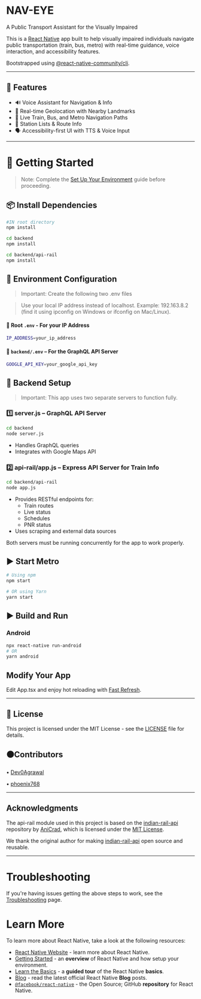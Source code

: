 # NAV-EYE
A Public Transport Assistant for the Visually Impaired

This is a [React Native](https://reactnative.dev) app built to help visually impaired individuals navigate public transportation (train, bus, metro) with real-time guidance, voice interaction, and accessibility features.

Bootstrapped using [@react-native-community/cli](https://github.com/react-native-community/cli).

---

## 🚀 Features

- 🔊 Voice Assistant for Navigation & Info  
- 📍 Real-time Geolocation with Nearby Landmarks  
- 🚉 Live Train, Bus, and Metro Navigation Paths  
- 🧽 Station Lists & Route Info  
- 🗣 Accessibility-first UI with TTS & Voice Input  

---

# 💠 Getting Started

> Note: Complete the [Set Up Your Environment](https://reactnative.dev/docs/set-up-your-environment) guide before proceeding.
## 📦 Install Dependencies
```sh
#IN root directory
npm install
```
```sh
cd backend
npm install
```
```sh
cd backend/api-rail
npm install
```
## 🔧 Environment Configuration

> Important: Create the following two .env files

>Use your local IP address instead of localhost. Example: 192.163.8.2 (find it using ipconfig on Windows or ifconfig on Mac/Linux).

#### 📄 Root  `.env` - For your IP Address
```sh
IP_ADDRESS=your_ip_address
```
#### 📄 `backend/.env` – For the GraphQL API Server
```sh
GOOGLE_API_KEY=your_google_api_key
```

## 🔐 Backend Setup
> Important: This app uses two separate servers to function fully.

### 1️⃣ server.js – GraphQL API Server
```sh
cd backend
node server.js
```

- Handles GraphQL queries  
- Integrates with Google Maps API  

### 2️⃣ api-rail/app.js – Express API Server for Train Info
```sh
cd backend/api-rail
node app.js
```
- Provides RESTful endpoints for:
  - Train routes
  - Live status
  - Schedules
  - PNR status  
- Uses scraping and external data sources  

Both servers must be running concurrently for the app to work properly.
## ▶️ Start Metro

```sh
# Using npm
npm start

# OR using Yarn
yarn start
```

##  ▶️ Build and Run

### Android
```sh
npx react-native run-android
# OR
yarn android
```

## Modify Your App

Edit App.tsx and enjoy hot reloading with [Fast Refresh](https://reactnative.dev/docs/fast-refresh).

---
## 📜 License

This project is licensed under the MIT License - see the [LICENSE](LICENSE) file for details.

## ⚫Contributors

• [Dev0Agrawal](https://github.com/Dev0Agrawal)

• [phoenix768](https://github.com/phoenix768)

---
## Acknowledgments

The api-rail module used in this project is based on the [indian-rail-api](https://github.com/AniCrad/indian-rail-api) repository by [AniCrad](https://github.com/AniCrad), which is licensed under the [MIT License](https://github.com/AniCrad/indian-rail-api/blob/main/LICENSE).

We thank the original author for making [indian-rail-api](https://github.com/AniCrad/indian-rail-api) open source and reusable.

---

# Troubleshooting

If you're having issues getting the above steps to work, see the [Troubleshooting](https://reactnative.dev/docs/troubleshooting) page.

# Learn More

To learn more about React Native, take a look at the following resources:

- [React Native Website](https://reactnative.dev) - learn more about React Native.
- [Getting Started](https://reactnative.dev/docs/environment-setup) - an **overview** of React Native and how setup your environment.
- [Learn the Basics](https://reactnative.dev/docs/getting-started) - a **guided tour** of the React Native **basics**.
- [Blog](https://reactnative.dev/blog) - read the latest official React Native **Blog** posts.
- [`@facebook/react-native`](https://github.com/facebook/react-native) - the Open Source; GitHub **repository** for React Native.
